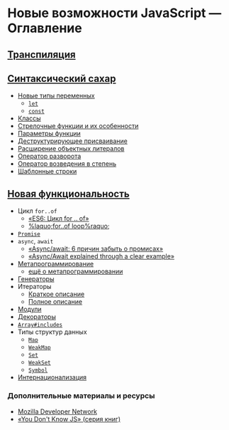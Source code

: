 # Новые возможности JavaScript — Оглавление

## [Транспиляция](./transpiling/README.md)

## [Синтаксический сахар](./syntax-sugar/README.md)

- [Новые типы переменных](./syntax-sugar/variables/README.md)
  - [`let`](./syntax-sugar/variables/let/README.md)
  - [`const`](./syntax-sugar/variables/const/README.md)
- [Классы](./syntax-sugar/classes/README.md)
- [Стрелочные функции и их особенности](./syntax-sugar/arrow-functions/README.md)
- [Параметры функции](./syntax-sugar/fn-parameters/README.md)
- [Деструктурирующее присваивание](./syntax-sugar/object-destructering/README.md)
- [Расширение объектных литералов](./syntax-sugar/object-literals/README.md)
- [Оператор разворота](./syntax-sugar/spread/README.md)
- [Оператор возведения в степень](./syntax-sugar/exponentation/README.md)
- [Шаблонные строки](./syntax-sugar/template-strings/README.md)

## [Новая функциональность](./new-features/README.md)

- Цикл `for..of`
  - [&laquo;ES6: Цикл for .. of&raquo;](http://jsraccoon.ru/es6-for-of-loop)
  - [%laquo;for..of loop%raquo;](http://putaindecode.io/en/articles/js/es2015/for-of/)
- [`Promise`](./new-features/promise/README.md)
- `async`, `await`
  - [&laquo;Async/await: 6 причин забыть о промисах&raquo;](https://habrahabr.ru/company/ruvds/blog/326074/)
  - [&laquo;Async/Await explained through a clear example&raquo;](https://codeburst.io/javascript-es-2017-learn-async-await-by-example-48acc58bad65)
- [Метапрограммирование](https://developer.mozilla.org/ru/docs/Web/JavaScript/Guide/Meta_programming)
  - [ещё о метапрограммировании](https://habrahabr.ru/post/227753/)
- [Генераторы](./new-features/generators/README.md)
- Итераторы
  - [Краткое описание](./new-features/iterators/README.md)
  - [Полное описание](https://developer.mozilla.org/ru/docs/Web/JavaScript/Guide/Iterators_and_generators)
- [Модули](./new-features/module/README.md)
- [Декораторы](./new-features/decorators/README.md)
- [`Array#includes`](./new-features/array-includes/README.md)
- Типы структур данных
  - [`Map`](https://developer.mozilla.org/ru/docs/Web/JavaScript/Reference/Global_Objects/Map)
  - [`WeakMap`](https://developer.mozilla.org/ru/docs/Web/JavaScript/Reference/Global_Objects/WeakMap)
  - [`Set`](https://developer.mozilla.org/ru/docs/Web/JavaScript/Reference/Global_Objects/Set)
  - [`WeakSet`](https://developer.mozilla.org/ru/docs/Web/JavaScript/Reference/Global_Objects/WeakSet)
  - [`Symbol`](https://developer.mozilla.org/ru/docs/Web/JavaScript/Reference/Global_Objects/Symbol)
- [Интернационализация](./new-features/internationalization/README.md)

### Дополнительные материалы и ресурсы
- [Mozilla Developer Network](https://developer.mozilla.org/ru-RU/)
- [&laquo;You Don't Know JS&raquo; (серия книг)](https://github.com/azat-io/you-dont-know-js-ru)
